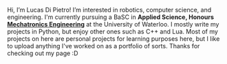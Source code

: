 Hi, I’m Lucas Di Pietro! I’m interested in robotics, computer science, and engineering.
I'm currently pursuing a BaSC in **Applied Science, Honours** [**Mechatronics Engineering**](https://uwaterloo.ca/future-students/programs/mechatronics-engineering) at the University of Waterloo.
I mostly write my projects in Python, but enjoy other ones such as C++ and Lua.
Most of my projects on here are personal projects for learning purposes here, but I like to upload anything I've worked on as a portfolio of sorts.
Thanks for checking out my page :D
